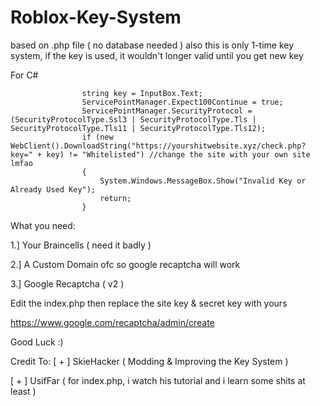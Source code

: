 # Roblox-Key-System
based on .php file ( no database needed ) also this is only 1-time key system, if the key is used, it wouldn't longer valid until you get new key


For C#
```
                string key = InputBox.Text; 
                ServicePointManager.Expect100Continue = true;
                ServicePointManager.SecurityProtocol = (SecurityProtocolType.Ssl3 | SecurityProtocolType.Tls | SecurityProtocolType.Tls11 | SecurityProtocolType.Tls12);
                if (new WebClient().DownloadString("https://yourshitwebsite.xyz/check.php?key=" + key) != "Whitelisted") //change the site with your own site lmfao
                {
                    System.Windows.MessageBox.Show("Invalid Key or Already Used Key");
                    return;
                }
```

What you need:

1.] Your Braincells ( need it badly )

2.] A Custom Domain ofc so google recaptcha will work

3.] Google Recaptcha ( v2 )


Edit the index.php then replace the site key & secret key with yours

https://www.google.com/recaptcha/admin/create

Good Luck :)

Credit To:
[ + ] SkieHacker ( Modding & Improving the Key System )

[ + ] UsifFar ( for index.php, i watch his tutorial and i learn some shits at least )
